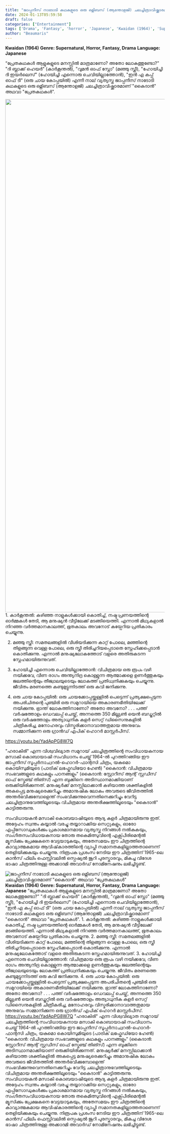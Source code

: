 ```yaml
---
title: "ജാപ്പനീസ് നാടോടി കഥകളുടെ ഒരു ഒമ്നിബസ് (ആന്തോളജി) ചലച്ചിത്രാവിഷ്ക്കാരമാണ് \"കൈദാൻ\" അഥവാ \"പ്രേതകഥകൾ\""
date: 2024-01-13T05:59:58
draft: false
categories: ["Entertainment"]
tags: ['Drama', 'Fantasy', 'horror', 'Japanese', 'Kwaidan (1964)', 'Supernatural']
author: "Beaumaris"
---
```


<strong>Kwaidan (1964)</strong>
<strong>Genre: Supernatural, Horror, Fantasy, Drama</strong>
<strong>Language: Japanese</strong>

“പ്രേതകഥകൾ ആളുകളുടെ മനസ്സിൽ മാത്രമാണോ? അതോ ലോകത്തുണ്ടോ?”
"ദി ബ്ലാക്ക് ഹെയർ" (കാർകൂന്തൽ), "വുമൻ ഓഫ് സ്നോ" (മഞ്ഞു സ്ത്രീ), "ഹോയിച്ചി ദി ഇയർലെസ്" (ഹോയിച്ചി എന്നൊരു ചെവിയില്ലാത്തോൻ), "ഇൻ എ കപ്പ് ഓഫ് ടീ" (ഒരു ചായ കോപ്പയിൽ) എന്നീ നാല് വ്യത്യസ്ത ജാപ്പനീസ് നാടോടി കഥകളുടെ ഒരു ഒമ്നിബസ് (ആന്തോളജി) ചലച്ചിത്രാവിഷ്ക്കാരമാണ് "കൈദാൻ" അഥവാ "പ്രേതകഥകൾ".

<img class="size-full wp-image-437780 aligncenter" src="https://cdn.boolokam.com/articles/2024/01/ddd-1.jpg" alt="" width="1080" height="1620" />1. കാർകൂന്തൽ:
കഴിഞ്ഞ നാളുകൾക്കായി കൊതിച്ച്, നഷ്ട പ്രണയത്തിന്റെ ഓർമ്മകൾ തേടി, ആ മനുഷ്യൻ വീട്ടിലേക്ക് മടങ്ങിയെത്തി.
എന്നാൽ മിഥ്യകളാൽ നിറഞ്ഞ വർത്തമാനകാലത്ത്, ഭൂതകാലം അവനോട് കയ്പേറിയ പ്രതികാരം ചെയ്യുന്നു.

2. മഞ്ഞു സ്ത്രീ:
സമതലങ്ങളിൽ വീശിയടിക്കുന്ന കാറ്റ് പോലെ, മഞ്ഞിന്റെ തിളങ്ങുന്ന വെള്ള പോലെ, ഒരു സ്ത്രീ തിരിച്ചറിയപ്പെടാതെ സ്നേഹിക്കപ്പെടാൻ കൊതിക്കുന്നു. എന്നാൽ മനുഷ്യലോകത്തോട് വളരെ അതിരുകടന്ന സ്നേഹമായിരുന്നുവത്.

3. ഹോയിച്ചി എന്നൊരു ചെവിയില്ലാത്തോൻ:
വിചിത്രമായ ഒരു രൂപം വഴി നയിക്കവേ, വീണ രാഗം അന്ത്യനിദ്ര കൊള്ളുന്ന ആത്മാക്കളെ ഉണർത്തുകയും ജലത്തിന്റെയും തീജ്വാലയുടെയും ലോകത്ത് പ്രതിധ്വനിക്കുകയും ചെയ്യുന്നു.
ജീവിതം മരണത്തെ കണ്ടുമുട്ടുന്നിടത്ത് ഒരു കവി ജനിക്കുന്നു.

4. ഒരു ചായ കോപ്പയിൽ:
ഒരു ചായക്കോപ്പയ്ക്കുള്ളിൽ പെട്ടെന്ന് പ്രത്യക്ഷപ്പെടുന്ന അപരിചിതന്റെ പുഞ്ചിരി ഒരു സമുറായിയെ അകാരണഭീതിയിലേക്ക് നയിക്കുന്നു. ഭ്രാന്ത് ലോകത്തിനാണോ? അതോ അവനോ?
.
.
.
പത്ത് വർഷത്തോളം ഡെവലപ്പ് ചെയ്ത്, അന്നത്തെ 350 മില്ല്യൺ യെൻ ബഡ്ജറ്റിൽ ഒരു വർഷത്തോളം അത്യാധുനിക കളർ സെറ്റ് ഡിസൈനുകളിൽ ചിത്രീകരിച്ച, മനോഹരവും വിസ്മരിക്കാനാവാത്തതുമായ അനുഭവം സമ്മാനിക്കുന്ന ഒരു ഗ്രാൻഡ് എപിക് ഹൊറർ മാസ്റ്റർപീസ്.

https://youtu.be/YadApPG8W7Q

"ഹരാകിരി" എന്ന വിശ്വവിഖ്യാത സമുറായ് ചലച്ചിത്രത്തിന്റെ സംവിധായകനായ മസാകി കൊബായാഷി സംവിധാനം ചെയ്ത് 1964-ൽ പുറത്തിറങ്ങിയ ഈ ജാപ്പനീസ് സൂപ്പർനാച്വറൽ-ഹൊറർ-ഫാന്റസി ചിത്രം, യകുമൊ കൊയിസുമിയുടെ (പാട്രിക് ലഫ്കേഡിയോ ഹേൺ) "കൈദാൻ: വിചിത്രമായ സംഭവങ്ങളുടെ കഥകളും പഠനങ്ങളും" (കൈദാൻ: സ്റ്റോറീസ് ആന്റ് സ്റ്റഡീസ് ഓഫ് സ്ട്രേഞ്ച് തിങ്സ്) എന്ന ബുക്കിനെ അടിസ്ഥാനമാക്കിയാണ് ഒരുക്കിയിരിക്കുന്നത്. മനുഷ്യർക്ക് മനസ്സിലാക്കാൻ കഴിയാത്ത ശക്തികളിൽ അകപ്പെട്ട മനുഷ്യരെക്കുറിച്ചും അമാനുഷിക ലോകം അവരുടെ ജീവിതത്തിൽ അന്തര്‍ഭവിക്കുമ്പോളെന്ത് സംഭവിക്കുന്നുവെന്നതിനെക്കുറിച്ചും വേറിട്ട ചലച്ചിത്രാനുഭവത്തിലൂടെയും വിചിത്രമായ അന്തരീക്ഷത്തിലൂടെയും "കൈദാൻ" കാട്ടിത്തരുന്നു.

സംവിധായകൻ മസാകി കൊബയാഷിയുടെ ആദ്യ കളർ ചിത്രമായിരുന്നു ഇത്. അദ്ദേഹം സ്വന്തം കയ്യാൽ വരച്ചു തയ്യാറാക്കിയ സെറ്റുകളും, ഓരോ എപ്പിസോഡുകൾക്കും പ്രകാശമാനമായ വ്യത്യസ്ത നിറങ്ങൾ നൽകുകയും, സംഗീതസംവിധായകനായ തോരു തകെമിത്സുവിന്റെ എക്സ്പീരിമെന്റൽ മ്യൂസിക്കും പ്രേക്ഷകനെ വേട്ടയാടുകയും, അതേസമയം ഈ ചിത്രത്തിന്റെ കാവ്യാത്മകമായ ആവിഷ്‌കാരത്തിന്റെ വ്യാപ്തി സമാനതകളില്ലാത്തതാണെന്ന് തെളിയിക്കുകയും ചെയ്യുന്നു. നിരൂപക പ്രശംസ നേടിയ ഈ ചിത്രത്തിന് 1965-ലെ കാൻസ് ഫിലിം ഫെസ്റ്റിവലിൽ സ്പെഷ്യൽ ജൂറി പുരസ്കാരവും, മികച്ച വിദേശ ഭാഷാ ചിത്രത്തിനുള്ള അക്കാദമി അവാർഡ് നോമിനേഷനും ലഭിച്ചിട്ടുണ്ട്.


![ജാപ്പനീസ് നാടോടി കഥകളുടെ ഒരു ഒമ്നിബസ് (ആന്തോളജി) ചലച്ചിത്രാവിഷ്ക്കാരമാണ് "കൈദാൻ" അഥവാ "പ്രേതകഥകൾ"](https://cdn.boolokam.com/articles/2024/01/ddd-1.jpg)**Kwaidan (1964)** **Genre: Supernatural, Horror, Fantasy, Drama** **Language: Japanese** “പ്രേതകഥകൾ ആളുകളുടെ മനസ്സിൽ മാത്രമാണോ? അതോ ലോകത്തുണ്ടോ?” "ദി ബ്ലാക്ക് ഹെയർ" (കാർകൂന്തൽ), "വുമൻ ഓഫ് സ്നോ" (മഞ്ഞു സ്ത്രീ), "ഹോയിച്ചി ദി ഇയർലെസ്" (ഹോയിച്ചി എന്നൊരു ചെവിയില്ലാത്തോൻ), "ഇൻ എ കപ്പ് ഓഫ് ടീ" (ഒരു ചായ കോപ്പയിൽ) എന്നീ നാല് വ്യത്യസ്ത ജാപ്പനീസ് നാടോടി കഥകളുടെ ഒരു ഒമ്നിബസ് (ആന്തോളജി) ചലച്ചിത്രാവിഷ്ക്കാരമാണ് "കൈദാൻ" അഥവാ "പ്രേതകഥകൾ". 1\. കാർകൂന്തൽ: കഴിഞ്ഞ നാളുകൾക്കായി കൊതിച്ച്, നഷ്ട പ്രണയത്തിന്റെ ഓർമ്മകൾ തേടി, ആ മനുഷ്യൻ വീട്ടിലേക്ക് മടങ്ങിയെത്തി. എന്നാൽ മിഥ്യകളാൽ നിറഞ്ഞ വർത്തമാനകാലത്ത്, ഭൂതകാലം അവനോട് കയ്പേറിയ പ്രതികാരം ചെയ്യുന്നു. 2\. മഞ്ഞു സ്ത്രീ: സമതലങ്ങളിൽ വീശിയടിക്കുന്ന കാറ്റ് പോലെ, മഞ്ഞിന്റെ തിളങ്ങുന്ന വെള്ള പോലെ, ഒരു സ്ത്രീ തിരിച്ചറിയപ്പെടാതെ സ്നേഹിക്കപ്പെടാൻ കൊതിക്കുന്നു. എന്നാൽ മനുഷ്യലോകത്തോട് വളരെ അതിരുകടന്ന സ്നേഹമായിരുന്നുവത്. 3\. ഹോയിച്ചി എന്നൊരു ചെവിയില്ലാത്തോൻ: വിചിത്രമായ ഒരു രൂപം വഴി നയിക്കവേ, വീണ രാഗം അന്ത്യനിദ്ര കൊള്ളുന്ന ആത്മാക്കളെ ഉണർത്തുകയും ജലത്തിന്റെയും തീജ്വാലയുടെയും ലോകത്ത് പ്രതിധ്വനിക്കുകയും ചെയ്യുന്നു. ജീവിതം മരണത്തെ കണ്ടുമുട്ടുന്നിടത്ത് ഒരു കവി ജനിക്കുന്നു. 4\. ഒരു ചായ കോപ്പയിൽ: ഒരു ചായക്കോപ്പയ്ക്കുള്ളിൽ പെട്ടെന്ന് പ്രത്യക്ഷപ്പെടുന്ന അപരിചിതന്റെ പുഞ്ചിരി ഒരു സമുറായിയെ അകാരണഭീതിയിലേക്ക് നയിക്കുന്നു. ഭ്രാന്ത് ലോകത്തിനാണോ? അതോ അവനോ? . . . പത്ത് വർഷത്തോളം ഡെവലപ്പ് ചെയ്ത്, അന്നത്തെ 350 മില്ല്യൺ യെൻ ബഡ്ജറ്റിൽ ഒരു വർഷത്തോളം അത്യാധുനിക കളർ സെറ്റ് ഡിസൈനുകളിൽ ചിത്രീകരിച്ച, മനോഹരവും വിസ്മരിക്കാനാവാത്തതുമായ അനുഭവം സമ്മാനിക്കുന്ന ഒരു ഗ്രാൻഡ് എപിക് ഹൊറർ മാസ്റ്റർപീസ്. https://youtu.be/YadApPG8W7Q "ഹരാകിരി" എന്ന വിശ്വവിഖ്യാത സമുറായ് ചലച്ചിത്രത്തിന്റെ സംവിധായകനായ മസാകി കൊബായാഷി സംവിധാനം ചെയ്ത് 1964-ൽ പുറത്തിറങ്ങിയ ഈ ജാപ്പനീസ് സൂപ്പർനാച്വറൽ-ഹൊറർ-ഫാന്റസി ചിത്രം, യകുമൊ കൊയിസുമിയുടെ (പാട്രിക് ലഫ്കേഡിയോ ഹേൺ) "കൈദാൻ: വിചിത്രമായ സംഭവങ്ങളുടെ കഥകളും പഠനങ്ങളും" (കൈദാൻ: സ്റ്റോറീസ് ആന്റ് സ്റ്റഡീസ് ഓഫ് സ്ട്രേഞ്ച് തിങ്സ്) എന്ന ബുക്കിനെ അടിസ്ഥാനമാക്കിയാണ് ഒരുക്കിയിരിക്കുന്നത്. മനുഷ്യർക്ക് മനസ്സിലാക്കാൻ കഴിയാത്ത ശക്തികളിൽ അകപ്പെട്ട മനുഷ്യരെക്കുറിച്ചും അമാനുഷിക ലോകം അവരുടെ ജീവിതത്തിൽ അന്തര്‍ഭവിക്കുമ്പോളെന്ത് സംഭവിക്കുന്നുവെന്നതിനെക്കുറിച്ചും വേറിട്ട ചലച്ചിത്രാനുഭവത്തിലൂടെയും വിചിത്രമായ അന്തരീക്ഷത്തിലൂടെയും "കൈദാൻ" കാട്ടിത്തരുന്നു. സംവിധായകൻ മസാകി കൊബയാഷിയുടെ ആദ്യ കളർ ചിത്രമായിരുന്നു ഇത്. അദ്ദേഹം സ്വന്തം കയ്യാൽ വരച്ചു തയ്യാറാക്കിയ സെറ്റുകളും, ഓരോ എപ്പിസോഡുകൾക്കും പ്രകാശമാനമായ വ്യത്യസ്ത നിറങ്ങൾ നൽകുകയും, സംഗീതസംവിധായകനായ തോരു തകെമിത്സുവിന്റെ എക്സ്പീരിമെന്റൽ മ്യൂസിക്കും പ്രേക്ഷകനെ വേട്ടയാടുകയും, അതേസമയം ഈ ചിത്രത്തിന്റെ കാവ്യാത്മകമായ ആവിഷ്‌കാരത്തിന്റെ വ്യാപ്തി സമാനതകളില്ലാത്തതാണെന്ന് തെളിയിക്കുകയും ചെയ്യുന്നു. നിരൂപക പ്രശംസ നേടിയ ഈ ചിത്രത്തിന് 1965-ലെ കാൻസ് ഫിലിം ഫെസ്റ്റിവലിൽ സ്പെഷ്യൽ ജൂറി പുരസ്കാരവും, മികച്ച വിദേശ ഭാഷാ ചിത്രത്തിനുള്ള അക്കാദമി അവാർഡ് നോമിനേഷനും ലഭിച്ചിട്ടുണ്ട്.
